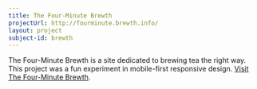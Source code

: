 ```yaml
---
title: The Four-Minute Brewth
projectUrl: http://fourminute.brewth.info/
layout: project
subject-id: brewth
---
```


<p class="cramp">
    The Four-Minute Brewth is a site dedicated to brewing tea the right way. This project was a fun experiment in mobile-first responsive design. <a href="http://fourminute.brewth.info/">Visit The Four-Minute Brewth</a>.
</p>
